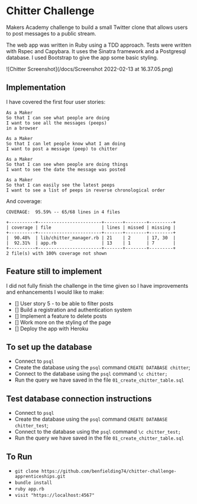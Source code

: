 # Chitter Challenge

Makers Academy challenge to build a small Twitter clone that allows users to post messages to a public stream.

The web app was written in Ruby using a TDD approach. Tests were written with Rspec and Capybara. It uses the Sinatra framework and a Postgresql database. I used Bootstrap to give the app some basic styling.

![Chitter Screenshot](/docs/Screenshot 2022-02-13 at 16.37.05.png)

## Implementation

I have covered the first four user stories:
```
As a Maker
So that I can see what people are doing
I want to see all the messages (peeps)
in a browser
```

```
As a Maker
So that I can let people know what I am doing  
I want to post a message (peep) to chitter
```

```
As a Maker
So that I can see when people are doing things
I want to see the date the message was posted
```

```
As a Maker
So that I can easily see the latest peeps
I want to see a list of peeps in reverse chronological order
```
And coverage:

```
COVERAGE:  95.59% -- 65/68 lines in 4 files

+----------+------------------------+-------+--------+---------+
| coverage | file                   | lines | missed | missing |
+----------+------------------------+-------+--------+---------+
|  90.48%  | lib/chitter_manager.rb | 21    | 2      | 17, 30  |
|  92.31%  | app.rb                 | 13    | 1      | 7       |
+----------+------------------------+-------+--------+---------+
2 file(s) with 100% coverage not shown
```
## Feature still to implement

I did not fully finish the challenge in the time given so I have improvements and enhancements I would like to make:
- [] User story 5 - to be able to filter posts
- [] Build a registration and authentication system
- [] Implement a feature to delete posts
- [] Work more on the styling of the page
- [] Deploy the app with Heroku

## To set up the database

* Connect to `psql`
* Create the database using the `psql` command `CREATE DATABASE chitter`;
* Connect to the database using the `psql` command `\c chitter;`
* Run the query we have saved in the file `01_create_chitter_table.sql`

## Test database connection instructions

* Connect to `psql`
* Create the database using the `psql` command `CREATE DATABASE chitter_test`;
* Connect to the database using the `psql` command `\c chitter_test;`
* Run the query we have saved in the file `01_create_chitter_table.sql`

## To Run

* `git clone https://github.com/benfielding74/chitter-challenge-apprenticeships.git`
* `bundle install`
* `ruby app.rb`
* `visit "https://localhost:4567"`
